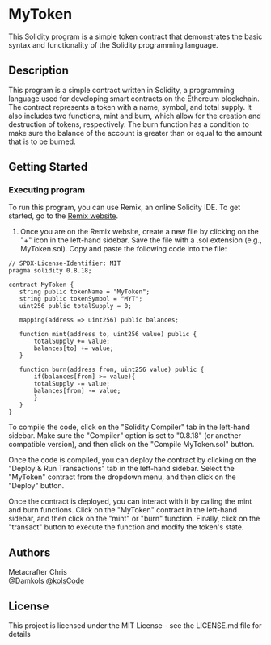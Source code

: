 # MyToken

This Solidity program is a simple token contract that demonstrates the basic syntax and functionality of the Solidity programming language.

## Description

This program is a simple contract written in Solidity, a programming language used for developing smart contracts on the Ethereum blockchain. The contract represents a token with a name, symbol, and total supply. It also includes two functions, mint and burn, which allow for the creation and destruction of tokens, respectively. The burn function has a condition to make sure the balance of the account is greater than or equal to the amount that is to be burned.

## Getting Started

### Executing program

To run this program, you can use Remix, an online Solidity IDE. To get started, go to the [Remix website](https://remix.ethereum.org/).

1. Once you are on the Remix website, create a new file by clicking on the "+" icon in the left-hand sidebar. Save the file with a .sol extension (e.g., MyToken.sol). Copy and paste the following code into the file:

```solidity
// SPDX-License-Identifier: MIT
pragma solidity 0.8.18;

contract MyToken {
   string public tokenName = "MyToken";
   string public tokenSymbol = "MYT";
   uint256 public totalSupply = 0;

   mapping(address => uint256) public balances;

   function mint(address to, uint256 value) public {
       totalSupply += value;
       balances[to] += value;
   }

   function burn(address from, uint256 value) public {
       if(balances[from] >= value){
       totalSupply -= value;
       balances[from] -= value;
       }
   }
}
```
To compile the code, click on the "Solidity Compiler" tab in the left-hand sidebar. Make sure the "Compiler" option is set to "0.8.18" (or another compatible version), and then click on the "Compile MyToken.sol" button.

Once the code is compiled, you can deploy the contract by clicking on the "Deploy & Run Transactions" tab in the left-hand sidebar. Select the "MyToken" contract from the dropdown menu, and then click on the "Deploy" button.

Once the contract is deployed, you can interact with it by calling the mint and burn functions. Click on the "MyToken" contract in the left-hand sidebar, and then click on the "mint" or "burn" function. Finally, click on the "transact" button to execute the function and modify the token's state.

## Authors

Metacrafter Chris  
@Damkols
[@kolsCode](https://twitter.com/kolsCode)


## License

This project is licensed under the MIT License - see the LICENSE.md file for details
